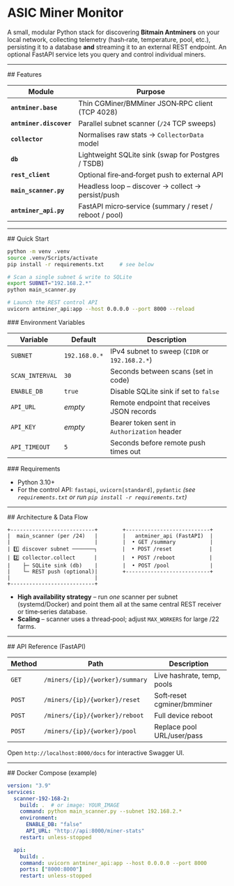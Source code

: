 # ASIC Miner Monitor

A small, modular Python stack for discovering **Bitmain Antminers** on your local network, collecting telemetry (hash‑rate, temperature, pool, etc.), persisting it to a database **and** streaming it to an external REST endpoint.
An optional FastAPI service lets you query and control individual miners.

---

\## Features

| Module                  | Purpose                                                 |
| ----------------------- | ------------------------------------------------------- |
| **`antminer.base`**     | Thin CGMiner/BMMiner JSON‑RPC client (TCP 4028)         |
| **`antminer.discover`** | Parallel subnet scanner (`/24` TCP sweeps)              |
| **`collector`**         | Normalises raw stats → `CollectorData` model            |
| **`db`**                | Lightweight SQLite sink (swap for Postgres / TSDB)      |
| **`rest_client`**       | Optional fire‑and‑forget push to external API           |
| **`main_scanner.py`**   | Headless loop – discover → collect → persist/push       |
| **`antminer_api.py`**   | FastAPI micro‑service (summary / reset / reboot / pool) |

---

\## Quick Start

```bash
python -m venv .venv
source .venv/Scripts/activate
pip install -r requirements.txt     # see below

# Scan a single subnet & write to SQLite
export SUBNET="192.168.2.*"
python main_scanner.py

# Launch the REST control API
uvicorn antminer_api:app --host 0.0.0.0 --port 8000 --reload
```

\### Environment Variables

| Variable        | Default       | Description                                    |
| --------------- | ------------- | ---------------------------------------------- |
| `SUBNET`        | `192.168.0.*` | IPv4 subnet to sweep (`CIDR` or `192.168.2.*`) |
| `SCAN_INTERVAL` | `30`          | Seconds between scans (set in code)            |
| `ENABLE_DB`     | `true`        | Disable SQLite sink if set to `false`          |
| `API_URL`       | *empty*       | Remote endpoint that receives JSON records     |
| `API_KEY`       | *empty*       | Bearer token sent in `Authorization` header    |
| `API_TIMEOUT`   | `5`           | Seconds before remote push times out           |

\### Requirements

* Python 3.10+
* For the control API: `fastapi`, `uvicorn[standard]`, `pydantic`
  *(see `requirements.txt` or run `pip install -r requirements.txt`)*

---

\## Architecture & Data Flow

```text
+---------------------------+        +---------------------------+
|  main_scanner (per /24)   |        |   antminer_api (FastAPI)  |
|                           |        |  • GET /summary           |
| 1️⃣ discover subnet ───────┐        |  • POST /reset            |
| 2️⃣ collector.collect      |        |  • POST /reboot           |
|    ├─ SQLite sink (db)    |        |  • POST /pool             |
|    └─ REST push (optional)|        +---------------------------+
|                           |
+---------------------------+
```

* **High availability strategy** – run *one* scanner per subnet (systemd/Docker) and point them all at the same central REST receiver or time‑series database.
* **Scaling** – scanner uses a thread‑pool; adjust `MAX_WORKERS` for large /22 farms.

---

\## API Reference (FastAPI)

| Method | Path                            | Description                |
| ------ | ------------------------------- | -------------------------- |
| `GET`  | `/miners/{ip}/{worker}/summary` | Live hashrate, temp, pools |
| `POST` | `/miners/{ip}/{worker}/reset`   | Soft‑reset cgminer/bmminer |
| `POST` | `/miners/{ip}/{worker}/reboot`  | Full device reboot         |
| `POST` | `/miners/{ip}/{worker}/pool`    | Replace pool URL/user/pass |

Open `http://localhost:8000/docs` for interactive Swagger UI.

---

\## Docker Compose (example)

```yaml
version: "3.9"
services:
  scanner-192-168-2:
    build: .  # or image: YOUR_IMAGE
    command: python main_scanner.py --subnet 192.168.2.*
    environment:
      ENABLE_DB: "false"
      API_URL: "http://api:8000/miner-stats"
    restart: unless-stopped

  api:
    build: .
    command: uvicorn antminer_api:app --host 0.0.0.0 --port 8000
    ports: ["8000:8000"]
    restart: unless-stopped
```

